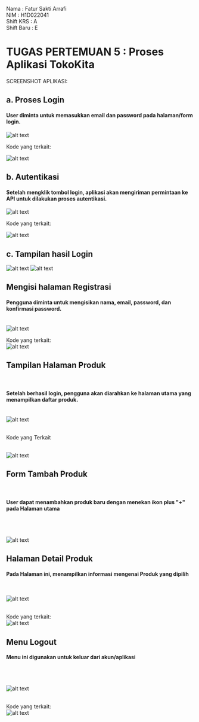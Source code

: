 Nama       : Fatur Sakti Arrafi<br>
NIM        : H1D022041<br>
Shift KRS  : A<br>
Shift Baru : E<br>


<h1>TUGAS PERTEMUAN 5 : Proses Aplikasi TokoKita</h1>

SCREENSHOT APLIKASI:



<h2>a. Proses Login</h2>
<h4>User diminta untuk memasukkan email dan password pada halaman/form login.</h4>

![alt text](https://github.com/fatur251003/LabMobile4_Fatur-Sakti-Arrafi_Shift-E/blob/main/images/Screenshot%202024-10-01%20160626.png)


Kode yang terkait:

![alt text](https://github.com/fatur251003/LabMobile4_Fatur-Sakti-Arrafi_Shift-E/blob/main/images/sss1.png)

<h2>b. Autentikasi </h2>
<h4>Setelah mengklik tombol login, aplikasi akan mengiriman permintaan ke API untuk dilakukan proses autentikasi.</h4>

![alt text](https://github.com/fatur251003/LabMobile4_Fatur-Sakti-Arrafi_Shift-E/blob/main/images/Screenshot%202024-10-01%20160741.png)

Kode yang terkait: 


![alt text](https://github.com/fatur251003/LabMobile4_Fatur-Sakti-Arrafi_Shift-E/blob/main/images/sss2.png)

<h2> c. Tampilan hasil Login</h2>

![alt text](https://github.com/fatur251003/LabMobile4_Fatur-Sakti-Arrafi_Shift-E/blob/main/images/sss4.png) 
![alt text](https://github.com/fatur251003/LabMobile4_Fatur-Sakti-Arrafi_Shift-E/blob/main/images/sss3.png)

<h2> Mengisi halaman Registrasi </h2>
<h4>Pengguna diminta untuk mengisikan nama, email, password, dan konfirmasi password.</h4>

<br>![alt text](https://github.com/fatur251003/LabMobile4_Fatur-Sakti-Arrafi_Shift-E/blob/main/images/sss5.png)

Kode yang terkait:<br>
![alt text](https://github.com/fatur251003/LabMobile4_Fatur-Sakti-Arrafi_Shift-E/blob/main/images/sss6.png)

<h2> Tampilan Halaman Produk</h2>
<br><h4>Setelah berhasil login, pengguna akan diarahkan ke halaman utama yang menampilkan daftar produk.</h4>

<br>![alt text](https://github.com/fatur251003/LabMobile4_Fatur-Sakti-Arrafi_Shift-E/blob/main/images/Screenshot%202024-10-01%20161247.png)

<br>Kode yang Terkait

<br>![alt text](https://github.com/fatur251003/LabMobile4_Fatur-Sakti-Arrafi_Shift-E/blob/main/images/sss7.png)

<h2>Form Tambah Produk</h2><br>
<h4>User dapat menambahkan produk baru dengan menekan ikon plus "+" pada Halaman utama</h4><br>

<br>![alt text](https://github.com/fatur251003/LabMobile4_Fatur-Sakti-Arrafi_Shift-E/blob/main/images/Screenshot%202024-10-01%20161553.png)

<h2>Halaman Detail Produk</h2>
<h4>Pada Halaman ini, menampilkan informasi mengenai Produk yang dipilih</h4><br>

![alt text](https://github.com/fatur251003/LabMobile4_Fatur-Sakti-Arrafi_Shift-E/blob/main/images/Screenshot%202024-10-01%20161410.png)<br>

<br>Kode yang terkait:
<br>![alt text](https://github.com/fatur251003/LabMobile4_Fatur-Sakti-Arrafi_Shift-E/blob/main/images/sss8.png)

<h2>Menu Logout</h2>
<h4>Menu ini digunakan untuk keluar dari akun/aplikasi</h4><br>

<br>![alt text](https://github.com/fatur251003/LabMobile4_Fatur-Sakti-Arrafi_Shift-E/blob/main/images/Screenshot%202024-10-01%20161800.png)

<br>Kode yang terkait:
<br>![alt text](https://github.com/fatur251003/LabMobile4_Fatur-Sakti-Arrafi_Shift-E/blob/main/images/sss9.png)

